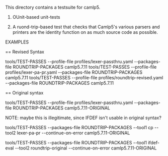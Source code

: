 
This directory contains a testsuite for camlp5.

1. OUnit-based unit-tests

2. A ruond-trip-based test that checks that Camlp5's various parsers
and printers are the identity function on as much source code as
possible.

EXAMPLES

== Revised Syntax

tools/TEST-PASSES --profile-file profiles/lexer-passthru.yaml --packages-file ROUNDTRIP-PACKAGES camlp5.7.11
tools/TEST-PASSES --profile-file profiles/lexer-pa-pr.yaml --packages-file ROUNDTRIP-PACKAGES camlp5.7.11
tools/TEST-PASSES --profile-file profiles/roundtrip-revised.yaml --packages-file ROUNDTRIP-PACKAGES camlp5.7.11


== Original syntax

tools/TEST-PASSES --profile-file profiles/lexer-passthru.yaml --packages-file ROUNDTRIP-PACKAGES camlp5.7.11-ORIGINAL

NOTE: maybe this is illegitimate, since IFDEF isn't usable in original syntax?

tools/TEST-PASSES --packages-file ROUNDTRIP-PACKAGES --tool1 cp --tool2 lexer-pa-pr --continue-on-error camlp5.7.11-ORIGINAL

tools/TEST-PASSES --packages-file ROUNDTRIP-PACKAGES --tool1 ifdef-eval --tool2 roundtrip-original --continue-on-error camlp5.7.11-ORIGINAL
